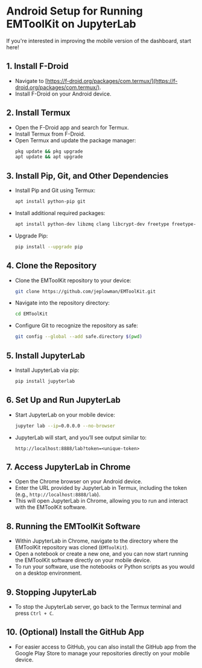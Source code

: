 
# Android Setup for Running EMToolKit on JupyterLab

If you're interested in improving the mobile version of the dashboard, start here!

## 1. Install F-Droid
- Navigate to [https://f-droid.org/packages/com.termux/](https://f-droid.org/packages/com.termux/).
- Install F-Droid on your Android device.

## 2. Install Termux
- Open the F-Droid app and search for Termux.
- Install Termux from F-Droid.
- Open Termux and update the package manager:
  ```sh
  pkg update && pkg upgrade
  apt update && apt upgrade
  ```

## 3. Install Pip, Git, and Other Dependencies
- Install Pip and Git using Termux:
  ```sh
  apt install python-pip git
  ```
- Install additional required packages:
  ```sh
  apt install python-dev libzmq clang libcrypt-dev freetype freetype-dev openssl
  ```
- Upgrade Pip:
  ```sh
  pip install --upgrade pip
  ```

## 4. Clone the Repository
- Clone the EMToolKit repository to your device:
  ```sh
  git clone https://github.com/jeplowman/EMToolKit.git
  ```
- Navigate into the repository directory:
  ```sh
  cd EMToolKit
  ```
- Configure Git to recognize the repository as safe:
  ```sh
  git config --global --add safe.directory $(pwd)
  ```

## 5. Install JupyterLab
- Install JupyterLab via pip:
  ```sh
  pip install jupyterlab
  ```

## 6. Set Up and Run JupyterLab
- Start JupyterLab on your mobile device:
  ```sh
  jupyter lab --ip=0.0.0.0 --no-browser
  ```
- JupyterLab will start, and you’ll see output similar to:
  ```
  http://localhost:8888/lab?token=<unique-token>
  ```

## 7. Access JupyterLab in Chrome
- Open the Chrome browser on your Android device.
- Enter the URL provided by JupyterLab in Termux, including the token (e.g., `http://localhost:8888/lab`).
- This will open JupyterLab in Chrome, allowing you to run and interact with the EMToolKit software.

## 8. Running the EMToolKit Software
- Within JupyterLab in Chrome, navigate to the directory where the EMToolKit repository was cloned (`EMToolKit`).
- Open a notebook or create a new one, and you can now start running the EMToolKit software directly on your mobile device.
- To run your software, use the notebooks or Python scripts as you would on a desktop environment.

## 9. Stopping JupyterLab
- To stop the JupyterLab server, go back to the Termux terminal and press `Ctrl + C`.

## 10. (Optional) Install the GitHub App
- For easier access to GitHub, you can also install the GitHub app from the Google Play Store to manage your repositories directly on your mobile device.
